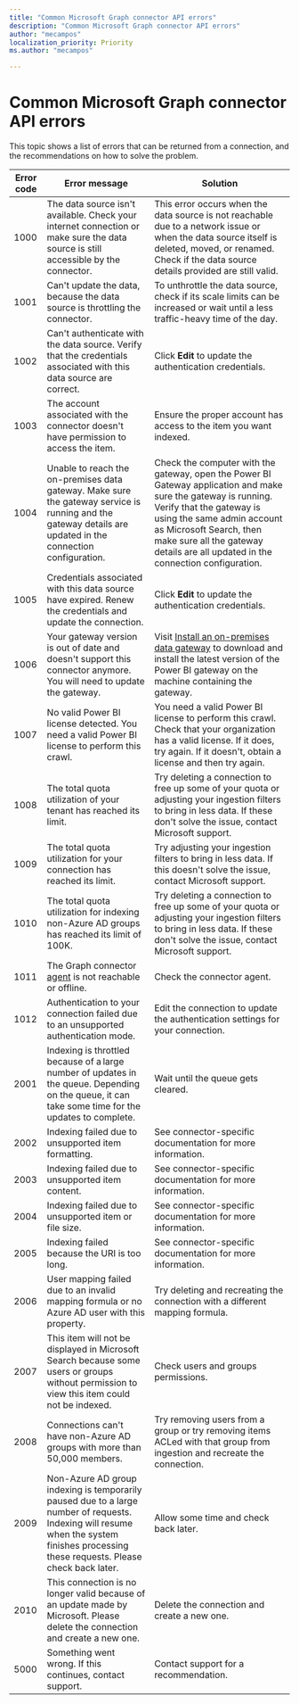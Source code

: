 ```yaml
---
title: "Common Microsoft Graph connector API errors"
description: "Common Microsoft Graph connector API errors"
author: "mecampos"
localization_priority: Priority
ms.author: "mecampos"

---
```


# Common Microsoft Graph connector API errors

This topic shows a list of errors that can be returned from a connection, and the recommendations on how to solve the problem.

| **Error code** | **Error message** | **Solution** |
| --- | --- | --- |
| 1000 | The data source isn&#39;t available. Check your internet connection or make sure the data source is still accessible by the connector. | This error occurs when the data source is not reachable due to a network issue or when the data source itself is deleted, moved, or renamed. Check if the data source details provided are still valid. |
| 1001 | Can&#39;t update the data, because the data source is throttling the connector. | To unthrottle the data source, check if its scale limits can be increased or wait until a less traffic-heavy time of the day. |
| 1002 | Can&#39;t authenticate with the data source. Verify that the credentials associated with this data source are correct. | Click  **Edit**  to update the authentication credentials. |
| 1003 | The account associated with the connector doesn&#39;t have permission to access the item. | Ensure the proper account has access to the item you want indexed. |
| 1004 | Unable to reach the on-premises data gateway. Make sure the gateway service is running and the gateway details are updated in the connection configuration. | Check the computer with the gateway, open the Power BI Gateway application and make sure the gateway is running. Verify that the gateway is using the same admin account as Microsoft Search, then make sure all the gateway details are all updated in the connection configuration. |
| 1005 | Credentials associated with this data source have expired. Renew the credentials and update the connection. | Click  **Edit**  to update the authentication credentials. |
| 1006 | Your gateway version is out of date and doesn&#39;t support this connector anymore. You will need to update the gateway. | Visit [Install an on-premises data gateway](https://docs.microsoft.com/data-integration/gateway/service-gateway-install) to download and install the latest version of the Power BI gateway on the machine containing the gateway. |
| 1007 | No valid Power BI license detected. You need a valid Power BI license to perform this crawl. | You need a valid Power BI license to perform this crawl. Check that your organization has a valid license. If it does, try again. If it doesn&#39;t, obtain a license and then try again. |
| 1008 | The total quota utilization of your tenant has reached its limit. | Try deleting a connection to free up some of your quota or adjusting your ingestion filters to bring in less data. If these don&#39;t solve the issue, contact Microsoft support. |
| 1009 | The total quota utilization for your connection has reached its limit. | Try adjusting your ingestion filters to bring in less data. If this doesn&#39;t solve the issue, contact Microsoft support. |
| 1010 | The total quota utilization for indexing non-Azure AD groups has reached its limit of 100K. | Try deleting a connection to free up some of your quota or adjusting your ingestion filters to bring in less data. If these don&#39;t solve the issue, contact Microsoft support. |
| 1011 | The Graph connector [agent](https://docs.microsoft.com/microsoftsearch/on-prem-agent) is not reachable or offline. | Check the connector agent. |
| 1012 | Authentication to your connection failed due to an unsupported authentication mode. | Edit the connection to update the authentication settings for your connection. |
 2001 | Indexing is throttled because of a large number of updates in the queue. Depending on the queue, it can take some time for the updates to complete. | Wait until the queue gets cleared. |
| 2002 | Indexing failed due to unsupported item formatting. | See connector-specific documentation for more information. |
| 2003 | Indexing failed due to unsupported item content. | See connector-specific documentation for more information. |
| 2004 | Indexing failed due to unsupported item or file size. | See connector-specific documentation for more information. |
| 2005 | Indexing failed because the URI is too long. | See connector-specific documentation for more information. |
| 2006 | User mapping failed due to an invalid mapping formula or no Azure AD user with this property. | Try deleting and recreating the connection with a different mapping formula. |
| 2007 | This item will not be displayed in Microsoft Search because some users or groups without permission to view this item could not be indexed. | Check users and groups permissions. |
| 2008 | Connections can&#39;t have non-Azure AD groups with more than 50,000 members. | Try removing users from a group or try removing items ACLed with that group from ingestion and recreate the connection. |
| 2009 | Non-Azure AD group indexing is temporarily paused due to a large number of requests. Indexing will resume when the system finishes processing these requests. Please check back later. | Allow some time and check back later. |
| 2010 | This connection is no longer valid because of an update made by Microsoft. Please delete the connection and create a new one. | Delete the connection and create a new one. |
| 5000 | Something went wrong. If this continues, contact support. | Contact support for a recommendation.|
